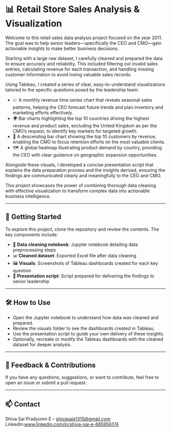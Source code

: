 # 📊 Retail Store Sales Analysis & Visualization

Welcome to this retail sales data analysis project focused on the year 2011. The goal was to help senior leaders—specifically the CEO and CMO—gain actionable insights to make better business decisions.

Starting with a large raw dataset, I carefully cleaned and prepared the data to ensure accuracy and reliability. This included filtering out invalid sales entries, calculating revenue for each transaction, and handling missing customer information to avoid losing valuable sales records.

Using Tableau, I created a series of clear, easy-to-understand visualizations tailored to the specific questions posed by the leadership team:

- 📈 A monthly revenue time series chart that reveals seasonal sales patterns, helping the CEO forecast future trends and plan inventory and marketing efforts effectively.  
- 🌍 Bar charts highlighting the top 10 countries driving the highest revenue and product sales, excluding the United Kingdom as per the CMO’s request, to identify key markets for targeted growth.  
- 👥 A descending bar chart showing the top 10 customers by revenue, enabling the CMO to focus retention efforts on the most valuable clients.  
- 🗺️ A global heatmap illustrating product demand by country, providing the CEO with clear guidance on geographic expansion opportunities.

Alongside these visuals, I developed a concise presentation script that explains the data preparation process and the insights derived, ensuring the findings are communicated clearly and meaningfully to the CEO and CMO.

This project showcases the power of combining thorough data cleaning with effective visualization to transform complex data into actionable business intelligence.

---

## 🚀 Getting Started

To explore this project, clone the repository and review the contents. The key components include:

- 📓 **Data cleaning notebook**: Jupyter notebook detailing data preprocessing steps  
- 📊 **Cleaned dataset**: Exported Excel file after data cleaning  
- 🖼️ **Visuals**: Screenshots of Tableau dashboards created for each key question  
- 🎤 **Presentation script**: Script prepared for delivering the findings to senior leadership  

---

## 🛠️ How to Use

- Open the Jupyter notebook to understand how data was cleaned and prepared.  
- Review the visuals folder to see the dashboards created in Tableau.  
- Use the presentation script to guide your own delivery of these insights.  
- Optionally, recreate or modify the Tableau dashboards with the cleaned dataset for deeper analysis.

---

## 💬 Feedback & Contributions

If you have any questions, suggestions, or want to contribute, feel free to open an issue or submit a pull request.

---

## 📫 Contact

Shiva Sai Pradyumn E – shivasaie1315@gmail.com  
LinkedIn:www.linkedin.com/in/shiva-sai-e-685956174
